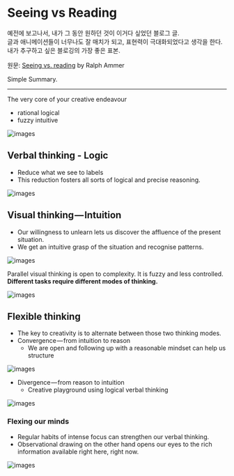# Seeing vs Reading

예전에 보고나서, 내가 그 동안 원하던 것이 이거다 싶었던 블로그 글.  
글과 애니메이션들이 너무나도 잘 매치가 되고, 표현력이 극대화되었다고 생각을 한다.  
내가 추구하고 싶은 블로깅의 가장 좋은 표본.


원문: [Seeing vs. reading](https://medium.com/personal-growth/seeing-vs-reading-29365d4540e2) by Ralph Ammer

Simple Summary.

--- 

The very core of your creative endeavour

- rational logical
- fuzzy intuitive

![images](https://cdn-images-1.medium.com/max/1600/1*BUwWf-uI07jgan_rw8OfZw.gif)

## Verbal thinking - Logic

- Reduce what we see to labels
- This reduction fosters all sorts of logical and precise reasoning.

![images](https://cdn-images-1.medium.com/max/1600/1*jIKmy3VDnPaRmDN9wvI3pg.gif)

## Visual thinking — Intuition

- Our willingness to unlearn lets us discover the affluence of the present situation.
- We get an intuitive grasp of the situation and recognise patterns.

![images](https://cdn-images-1.medium.com/max/1600/1*L92IKsJ_sTF5H5LKXIsSDg.gif)



Parallel visual thinking is open to complexity. It is fuzzy and less controlled.  
**Different tasks require different modes of thinking.**

![images](https://cdn-images-1.medium.com/max/1600/1*qyNIjbSbLPZ7iNCd4_MRkQ.gif)

## Flexible thinking

- The key to creativity is to alternate between those two thinking modes. 
- Convergence — from intuition to reason
	- We are open and following up with a reasonable mindset can help us structure

![images](https://cdn-images-1.medium.com/max/1600/1*DTXn_xU8i_7UrGE8t39EQg.gif)

- Divergence — from reason to intuition
	- Creative playground using logical verbal thinking

![images](https://cdn-images-1.medium.com/max/1600/1*XoyjXEOEeHiH4q56xTMPfg.gif)

### Flexing our minds

- Regular habits of intense focus can strengthen our verbal thinking.
- Observational drawing on the other hand opens our eyes to the rich information available right here, right now.

![images](https://cdn-images-1.medium.com/max/1600/1*uSPJpGE4-yMT1t4TG3nyOg.gif)